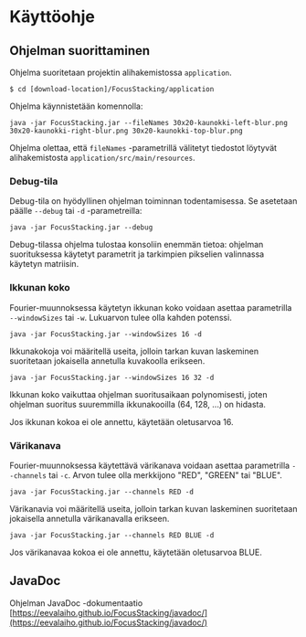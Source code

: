 # Käyttöohje

## Ohjelman suorittaminen

Ohjelma suoritetaan projektin alihakemistossa ```application```.
```
$ cd [download-location]/FocusStacking/application
```
Ohjelma käynnistetään komennolla:
```
java -jar FocusStacking.jar --fileNames 30x20-kaunokki-left-blur.png 30x20-kaunokki-right-blur.png 30x20-kaunokki-top-blur.png
```
Ohjelma olettaa, että ```fileNames``` -parametrillä välitetyt tiedostot löytyvät alihakemistosta ```application/src/main/resources```. 

### Debug-tila

Debug-tila on hyödyllinen ohjelman toiminnan todentamisessa. Se asetetaan päälle ```--debug``` tai ```-d``` -parametreilla:
```
java -jar FocusStacking.jar --debug
```
Debug-tilassa ohjelma tulostaa konsoliin enemmän tietoa: ohjelman suorituksessa käytetyt parametrit ja tarkimpien pikselien valinnassa käytetyn matriisin.

### Ikkunan koko

Fourier-muunnoksessa käytetyn ikkunan koko voidaan asettaa parametrilla ```--windowSizes``` tai ```-w```. Lukuarvon tulee olla kahden potenssi. 
```
java -jar FocusStacking.jar --windowSizes 16 -d
```
Ikkunakokoja voi määritellä useita, jolloin tarkan kuvan laskeminen suoritetaan jokaisella annetulla kuvakoolla erikseen.
```
java -jar FocusStacking.jar --windowSizes 16 32 -d
```

Ikkunan koko vaikuttaa ohjelman suoritusaikaan polynomisesti, joten ohjelman suoritus suuremmilla ikkunakooilla (64, 128, ...) on hidasta.  

Jos ikkunan kokoa ei ole annettu, käytetään oletusarvoa 16.

### Värikanava

Fourier-muunnoksessa käytettävä värikanava voidaan asettaa parametrilla ```--channels``` tai ```-c```. Arvon tulee olla merkkijono "RED", "GREEN" tai "BLUE". 
```
java -jar FocusStacking.jar --channels RED -d
```
Värikanavia voi määritellä useita, jolloin tarkan kuvan laskeminen suoritetaan jokaisella annetulla värikanavalla erikseen.
```
java -jar FocusStacking.jar --channels RED BLUE -d
```
Jos värikanavaa kokoa ei ole annettu, käytetään oletusarvoa BLUE.    


## JavaDoc

Ohjelman JavaDoc -dokumentaatio [https://eevalaiho.github.io/FocusStacking/javadoc/](https://eevalaiho.github.io/FocusStacking/javadoc/)



